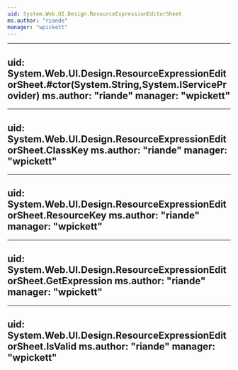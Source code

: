 ```yaml
---
uid: System.Web.UI.Design.ResourceExpressionEditorSheet
ms.author: "riande"
manager: "wpickett"
---
```


---
uid: System.Web.UI.Design.ResourceExpressionEditorSheet.#ctor(System.String,System.IServiceProvider)
ms.author: "riande"
manager: "wpickett"
---

---
uid: System.Web.UI.Design.ResourceExpressionEditorSheet.ClassKey
ms.author: "riande"
manager: "wpickett"
---

---
uid: System.Web.UI.Design.ResourceExpressionEditorSheet.ResourceKey
ms.author: "riande"
manager: "wpickett"
---

---
uid: System.Web.UI.Design.ResourceExpressionEditorSheet.GetExpression
ms.author: "riande"
manager: "wpickett"
---

---
uid: System.Web.UI.Design.ResourceExpressionEditorSheet.IsValid
ms.author: "riande"
manager: "wpickett"
---
